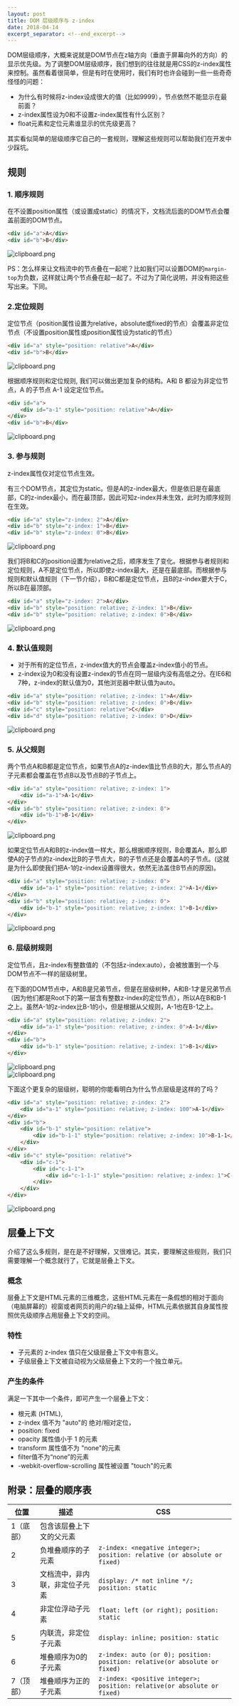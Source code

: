 ```yaml
---
layout: post
title: DOM 层级顺序与 z-index
date: 2018-04-14
excerpt_separator: <!--end_excerpt-->
---
```


DOM层级顺序，大概来说就是DOM节点在z轴方向（垂直于屏幕向外的方向）的显示优先级。为了调整DOM层级顺序，我们想到的往往就是用CSS的z-index属性来控制。虽然看着很简单，但是有时在使用时，我们有时也许会碰到一些一些奇奇怪怪的问题：

* 为什么有时候将z-index设成很大的值（比如9999），节点依然不能显示在最前面？
* z-index属性设为0和不设置z-index属性有什么区别？
* float元素和定位元素谁显示的优先级更高？

其实看似简单的层级顺序它自己的一套规则，理解这些规则可以帮助我们在开发中少踩坑。

<!--end_excerpt-->

## 规则

### 1. 顺序规则

在不设置position属性（或设置成static）的情况下，文档流后面的DOM节点会覆盖前面的DOM节点。

```html
<div id="a">A</div>
<div id="b">B</div>
```
![clipboard.png](/assets/images/10008/1.png)

PS：怎么样来让文档流中的节点叠在一起呢？比如我们可以设置DOM的`margin-top`为负数，这样就让两个节点叠在起一起了。不过为了简化说明，并没有把这些写出来。下同。

### 2.定位规则

定位节点（position属性设置为relative，absolute或fixed的节点）会覆盖非定位节点（不设置position属性或position属性设为static的节点）

```html
<div id="a" style="position: relative">A</div>
<div id="b">B</div>
```
![clipboard.png](/assets/images/10008/2.1.png)

根据顺序规则和定位规则, 我们可以做出更加复杂的结构。A和 B 都设为非定位节点，A 的子节点 A-1 设定定位节点。

```html
<div id="a">
    <div id="a-1" style="position: relative">A</div>
</div>
<div id="b">B</div>
```
![clipboard.png](/assets/images/10008/2.2.png)

### 3. 参与规则

z-index属性仅对定位节点生效。

有三个DOM节点，其定位为static。但是A的z-index最大，但是依旧是在最底部，C的z-index最小，而在最顶部，因此可知z-index并未生效，此时为顺序规则在生效。
```html
<div id="a" style="z-index: 2">A</div>
<div id="b" style="z-index: 1">B</div>
<div id="b" style="z-index: 0">B</div>
```
![clipboard.png](/assets/images/10008/3.1.png)

我们将B和C的position设置为relative之后，顺序发生了变化。根据参与者规则和定位规则，A不是定位节点，所以即使z-index最大，还是在最底部。而根据参与规则和默认值规则（下一节介绍），B和C都是定位节点，且B的z-index要大于C，所以B在最顶部。

```html
<div id="a" style="z-index: 2">A</div>
<div id="b" style="position: relative; z-index: 1">B</div>
<div id="b" style="position: relative; z-index: 0">B</div>
```
![clipboard.png](/assets/images/10008/3.2.png)

### 4. 默认值规则

* 对于所有的定位节点，z-index值大的节点会覆盖z-index值小的节点。
* z-index设为0和没有设置z-index的节点在同一层级内没有高低之分。在IE6和7种，z-index的默认值为0，其他浏览器中默认值为auto。

```html
<div id="a" style="position: relative; z-index: 1">A</div>
<div id="b" style="position: relative; z-index: 0">B</div>
<div id="c" style="position: relative">C</div>
<div id="d" style="position: relative; z-index: 0">D</div>
```
![clipboard.png](/assets/images/10008/4.png)


### 5. 从父规则

两个节点A和B都是定位节点，如果节点A的z-index值比节点B的大，那么节点A的子元素都会覆盖在节点B以及节点B的子节点上。

```html
<div id="a" style="position: relative; z-index: 1">
    <div id="a-1">A-1</div>
</div>
<div id="b" style="position: relative; z-index: 0">
    <div id="b-1">B-1</div>
</div>
```
![clipboard.png](/assets/images/10008/5.1.png)

如果定位节点A和B的z-index值一样大，那么根据顺序规则，B会覆盖A，那么即使A的子节点的z-index比B的子节点大，B的子节点还是会覆盖A的子节点。(这就是为什么即使我们把A-1的z-index设置得很大，依然无法盖住B节点的原因)。

```html
<div id="a" style="position: relative; z-index: 0">
    <div id="a-1" style="position: relative; z-index: 2">A-1</div>
</div>
<div id="b" style="position: relative; z-index: 0">
    <div id="b-1" style="position: relative; z-index: 1">B-1</div>
</div>
```
![clipboard.png](/assets/images/10008/5.2.png)

### 6. 层级树规则
定位节点，且z-index有整数值的（不包括z-index:auto），会被放置到一个与DOM节点不一样的层级树里。

在下面的DOM节点中，A和B是兄弟节点，但是在层级树种，A和B-1才是兄弟节点（因为他们都是Root下的第一层含有整数z-index的定位节点），所以A在B和B-1之上。虽然A-1的z-index比B-1的小，但是根据从父规则，A-1也在B-1之上。

```html
<div id="a" style="position: relative; z-index: 2">
    <div id="a-1" style="position: relative; z-index: 0">A-1</div>
</div>
<div id="b">
    <div id="b-1" style="position: relative; z-index: 1">B-1</div>
</div>
```

![clipboard.png](/assets/images/10008/6.1.png)  
![clipboard.png](/assets/images/10008/6.2.png)

下面这个更复杂的层级树，聪明的你能看明白为什么节点层级是这样的了吗？

```html
<div id="a" style="position: relative; z-index: 2">
    <div id="a-1" style="position: relative; z-index: 100">A-1</div>
</div>
<div id="b">
    <div id="b-1" style="position: relative">
        <div id="b-1-1" style="position: relative; z-index: 10">B-1-1</div>
    </div>
</div>
<div id="c" style="position: relative">
    <div id="c-1">
        <div id="c-1-1">
            <div id="c-1-1-1" style="position: relative; z-index: 1">C-1-1-1</div>
        </div>
    </div>
</div>
```
![clipboard.png](/assets/images/10008/6.3.png)

## 层叠上下文

介绍了这么多规则，是在是不好理解，又很难记。其实，要理解这些规则，我们只需要理解一个概念就行了，它就是层叠上下文。

### 概念
层叠上下文是HTML元素的三维概念，这些HTML元素在一条假想的相对于面向（电脑屏幕的）视窗或者网页的用户的z轴上延伸，HTML元素依据其自身属性按照优先级顺序占用层叠上下文的空间。

### 特性
* 子元素的 z-index 值只在父级层叠上下文中有意义。
* 子级层叠上下文被自动视为父级层叠上下文的一个独立单元。

### 产生的条件
满足一下其中一个条件，即可产生一个层叠上下文：
* 根元素 (HTML),
* z-index 值不为 "auto"的 绝对/相对定位，
* position: fixed
* opacity 属性值小于 1 的元素
* transform 属性值不为 "none"的元素
* filter值不为“none”的元素
* -webkit-overflow-scrolling 属性被设置 "touch"的元素

## 附录：层叠的顺序表

| 位置 | 描述 | CSS |
|-----|------|-----|
| 1（底部）| 包含该层叠上下文的父元素 | |
| 2       | 负堆叠顺序的子元素 | `z-index: <negative integer>; position: relative (or absolute or fixed)`|
| 3       | 文档流中，非内联，非定位子元素 | `display: /* not inline */; position: static` |
| 4       | 非定位浮动子元素 | `float: left (or right); position: static` |
| 5       | 内联流，非定位子元素 | `display: inline; position: static` |
| 6       | 堆叠顺序为0的子元素 | `z-index: auto (or 0); position: position: relative(or absolute or fixed)` |
| 7（顶部）  | 堆叠顺序为正的子元素 | `z-index: <positive integer>; position: relative(or absolute or fixed)` |
